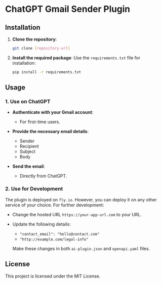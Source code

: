 # ChatGPT Gmail Sender Plugin

## Installation

1. **Clone the repository**:
   ```bash
   git clone [repository-url]
   ```

2. **Install the required package**:
   Use the `requirements.txt` file for installation:
   ```bash
   pip install -r requirements.txt
   ```

## Usage

### 1. Use on ChatGPT

- **Authenticate with your Gmail account**: 
  - For first-time users.

- **Provide the necessary email details**: 
  - Sender
  - Recipient
  - Subject
  - Body

- **Send the email**:
  - Directly from ChatGPT.

### 2. Use for Development

The plugin is deployed on `fly.io`. However, you can deploy it on any other service of your choice. For further development:

- Change the hosted URL `https://your-app-url.com` to your URL.
- Update the following details:
  - `"contact_email": "hello@contact.com"`
  - `"http://example.com/legal-info"`
  
  Make these changes in both `ai-plugin.json` and `openapi.yaml` files.

## License

This project is licensed under the MIT License.